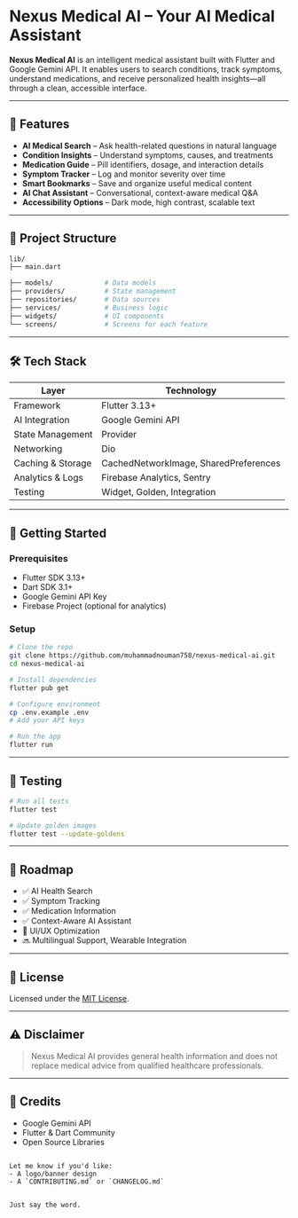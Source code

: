 
# Nexus Medical AI – Your AI Medical Assistant

**Nexus Medical AI** is an intelligent medical assistant built with Flutter and Google Gemini API. It enables users to search conditions, track symptoms, understand medications, and receive personalized health insights—all through a clean, accessible interface.

---

## 🧠 Features

- **AI Medical Search** – Ask health-related questions in natural language  
- **Condition Insights** – Understand symptoms, causes, and treatments  
- **Medication Guide** – Pill identifiers, dosage, and interaction details  
- **Symptom Tracker** – Log and monitor severity over time  
- **Smart Bookmarks** – Save and organize useful medical content  
- **AI Chat Assistant** – Conversational, context-aware medical Q&A  
- **Accessibility Options** – Dark mode, high contrast, scalable text  

---

## 🧱 Project Structure

```bash
lib/
├── main.dart

├── models/             # Data models
├── providers/          # State management
├── repositories/       # Data sources
├── services/           # Business logic
├── widgets/            # UI components
└── screens/            # Screens for each feature

````

---

## 🛠️ Tech Stack

| Layer             | Technology                            |
| ----------------- | ------------------------------------- |
| Framework         | Flutter 3.13+                         |
| AI Integration    | Google Gemini API                     |
| State Management  | Provider                              |
| Networking        | Dio                                   |
| Caching & Storage | CachedNetworkImage, SharedPreferences |
| Analytics & Logs  | Firebase Analytics, Sentry            |
| Testing           | Widget, Golden, Integration           |

---

## 🚀 Getting Started

### Prerequisites

* Flutter SDK 3.13+
* Dart SDK 3.1+
* Google Gemini API Key
* Firebase Project (optional for analytics)

### Setup

```bash
# Clone the repo
git clone https://github.com/muhammadnouman758/nexus-medical-ai.git
cd nexus-medical-ai

# Install dependencies
flutter pub get

# Configure environment
cp .env.example .env
# Add your API keys

# Run the app
flutter run
```

---

## 🧪 Testing

```bash
# Run all tests
flutter test

# Update golden images
flutter test --update-goldens
```

---

## 📌 Roadmap

* ✅ AI Health Search
* ✅ Symptom Tracking
* ✅ Medication Information
* ✅ Context-Aware AI Assistant
* 🔄 UI/UX Optimization
* 🔜 Multilingual Support, Wearable Integration

---

## 📄 License

Licensed under the [MIT License](LICENSE).

---

## ⚠️ Disclaimer

> Nexus Medical AI provides general health information and does not replace medical advice from qualified healthcare professionals.

---

## 🙌 Credits

* Google Gemini API
* Flutter & Dart Community
* Open Source Libraries

```

Let me know if you'd like:
- A logo/banner design
- A `CONTRIBUTING.md` or `CHANGELOG.md`


Just say the word.
```
